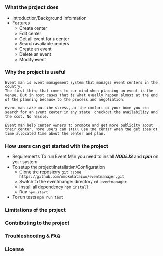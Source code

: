 ### What the project does
  - Introduction/Background Information
  - Features
  	- Create center
  	- Edit center
  	- Get all event for a center
  	- Search available centers
  	- Create an event
  	- Delete an event
  	- Modify event

### Why the project is useful
	Event man is event management system that manages event centers in the country.
	The first thing that comes to our mind when planning an event is the venue. But in most cases that is what usually happen almost at the end of the planning because to the process and negotiation.

	Event man take out the stress, at the comfort of your home you can search for an event center in any state, checkout the availability and the cost. No hassle.

	Event man help center owners to promote and get more publicity about their center. More users can still use the center when the get idea of time allocated time about the center and plan.


### How users can get started with the project
  - Requirements
  	To run Event Man you need to install ***NODEJS*** and ***npm*** on your system
  - To setup the project/Installation/Configuration
  	- Clone the repository
  		```git clone https://github.com/omokolataiwo/eventmanager.git```
  	- Switch to the eventmanger directory
  		```cd eventmanager```
  	- Install all dependency
  		```npm install```
  	- Run
  		```npm start```
  - To run tests
  		```npm run test```

### Limitations of the project

### Contributing to the project

### Troubleshooting & FAQ

### License
